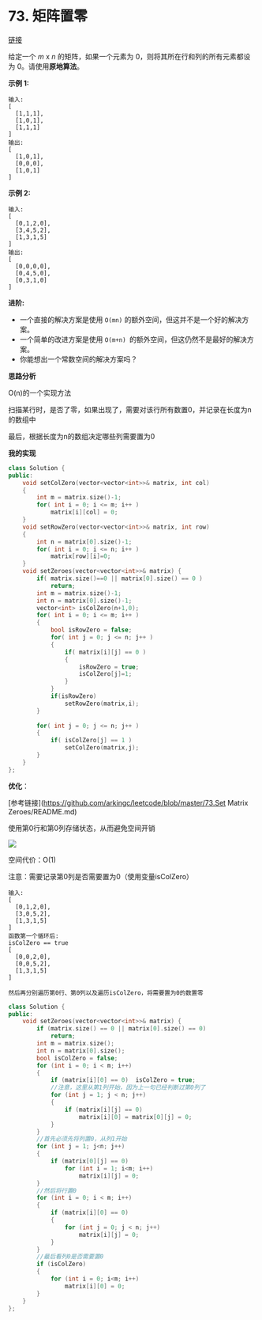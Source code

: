 # 73. 矩阵置零

[链接](https://leetcode-cn.com/problems/set-matrix-zeroes/description/)

给定一个 *m* x *n* 的矩阵，如果一个元素为 0，则将其所在行和列的所有元素都设为 0。请使用**原地算法**。

**示例 1:**

```
输入: 
[
  [1,1,1],
  [1,0,1],
  [1,1,1]
]
输出: 
[
  [1,0,1],
  [0,0,0],
  [1,0,1]
]
```

**示例 2:**

```
输入: 
[
  [0,1,2,0],
  [3,4,5,2],
  [1,3,1,5]
]
输出: 
[
  [0,0,0,0],
  [0,4,5,0],
  [0,3,1,0]
]
```

**进阶:**

- 一个直接的解决方案是使用  `O(mn)` 的额外空间，但这并不是一个好的解决方案。
- 一个简单的改进方案是使用 `O(m+n) `的额外空间，但这仍然不是最好的解决方案。
- 你能想出一个常数空间的解决方案吗？

**思路分析**

O(n)的一个实现方法

扫描某行时，是否了零，如果出现了，需要对该行所有数置0，并记录在长度为n的数组中

最后，根据长度为n的数组决定哪些列需要置为0

**我的实现**

```c++
class Solution {
public:
    void setColZero(vector<vector<int>>& matrix, int col)
    {
        int m = matrix.size()-1;
        for( int i = 0; i <= m; i++ )
            matrix[i][col] = 0;
    }
    void setRowZero(vector<vector<int>>& matrix, int row)
    {
        int n = matrix[0].size()-1;
        for( int i = 0; i <= n; i++ )
            matrix[row][i]=0;
    }
    void setZeroes(vector<vector<int>>& matrix) {
        if( matrix.size()==0 || matrix[0].size() == 0 )
            return;
        int m = matrix.size()-1;
        int n = matrix[0].size()-1;
        vector<int> isColZero(n+1,0);
        for( int i = 0; i <= m; i++ )
        {
            bool isRowZero = false;
            for( int j = 0; j <= n; j++ )
            {
                if( matrix[i][j] == 0 )
                {
                    isRowZero = true;
                    isColZero[j]=1;
                }
            }
            if(isRowZero)
                setRowZero(matrix,i);
        }
        
        for( int j = 0; j <= n; j++ )
        {
            if( isColZero[j] == 1 )
                setColZero(matrix,j);
        }
    }
};
```

**优化**：

[参考链接](https://github.com/arkingc/leetcode/blob/master/73.Set Matrix Zeroes/README.md)

使用第0行和第0列存储状态，从而避免空间开销 

![](https://github.com/arkingc/leetcode/raw/master/img/73.png)

空间代价：O(1)

注意：需要记录第0列是否需要置为0（使用变量isColZero）

```
输入: 
[
  [0,1,2,0],
  [3,0,5,2],
  [1,3,1,5]
]
函数第一个循环后: 
isColZero == true
[
  [0,0,2,0],
  [0,0,5,2],
  [1,3,1,5]
]

然后再分别遍历第0行、第0列以及遍历isColZero，将需要置为0的数置零
```

```c++
class Solution {
public:
	void setZeroes(vector<vector<int>>& matrix) {
		if (matrix.size() == 0 || matrix[0].size() == 0)
			return;
		int m = matrix.size();
		int n = matrix[0].size();
		bool isColZero = false;
		for (int i = 0; i < m; i++)
		{
			if (matrix[i][0] == 0)  isColZero = true;
            //注意，这里从第1列开始，因为上一句已经判断过第0列了
			for (int j = 1; j < n; j++)
			{
				if (matrix[i][j] == 0)
					matrix[i][0] = matrix[0][j] = 0;
			}
		}
		//首先必须先将列置0，从列1开始
		for (int j = 1; j<n; j++)
		{
			if (matrix[0][j] == 0)
				for (int i = 1; i<m; i++)
					matrix[i][j] = 0;
		}
		//然后将行置0
		for (int i = 0; i < m; i++)
		{
			if (matrix[i][0] == 0)
			{
				for (int j = 0; j < n; j++)
					matrix[i][j] = 0;
			}
		}
		//最后看列0是否需要置0
		if (isColZero)
		{
			for (int i = 0; i<m; i++)
				matrix[i][0] = 0;
		}
	}
};
```



 